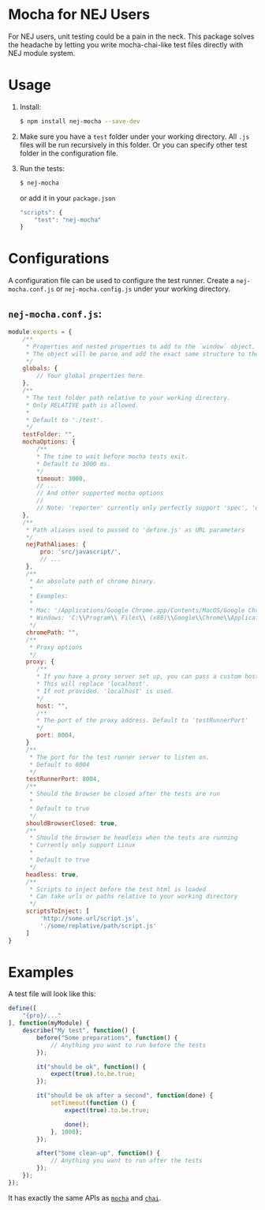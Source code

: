 # Mocha for NEJ Users 

For NEJ users, unit testing could be a pain in the neck. This package solves the headache by letting you write mocha-chai-like test files directly with NEJ module system.

# Usage

1. Install:

    ```bash
    $ npm install nej-mocha --save-dev
    ```

2. Make sure you have a `test` folder under your working directory. All `.js` files will be run recursively in this folder. Or you can specify other test folder in the configuration file.

3. Run the tests:

    ```bash
    $ nej-mocha
    ```

    or add it in your `package.json`

    ```javascript
    "scripts": {
        "test": "nej-mocha"
    }
    ```

# Configurations

A configuration file can be used to configure the test runner. Create a `nej-mocha.conf.js` or `nej-mocha.config.js` under your working directory.

## `nej-mocha.conf.js`:

```javascript 
module.exports = {
    /**
     * Properties and nested properties to add to the `window` object. 
     * The object will be parse and add the exact same structure to the `window` object.
     */
    globals: {
        // Your global properties here
    },
    /**
     * The test folder path relative to your working directory.
     * Only RELATIVE path is allowed.
     * 
     * Default to './test'.
     */
    testFolder: "",
    mochaOptions: {
        /**
        * The time to wait before mocha tests exit.
        * Default to 3000 ms.
        */
        timeout: 3000,
        // ...
        // And other supported mocha options
        //
        // Note: 'reporter' currently only perfectly support 'spec', 'doc', 'json', 'xunit', and 'tap'
    },
    /**
     * Path aliases used to passed to 'define.js' as URL parameters
     */
     nejPathAliases: {
         pro: 'src/javascript/',
         // ...
     },
     /**
      * An absolute path of chrome binary.
      * 
      * Examples:
      * 
      * Mac: '/Applications/Google Chrome.app/Contents/MacOS/Google Chrome'
      * Windows: 'C:\\Program\\ Files\\ (x86)\\Google\\Chrome\\Application\\chrome.exe'
      */
     chromePath: "",
     /**
      * Proxy options
      */
     proxy: {
        /**
        * If you have a proxy server set up, you can pass a custom host name.
        * This will replace 'localhost'.
        * If not provided. 'localhost' is used.
        */
        host: "",
        /**
        * The port of the proxy address. Default to 'testRunnerPort'
        */
        port: 8004,
     }
     /**
      * The port for the test runner server to listen on.
      * Default to 8004
      */
     testRunnerPort: 8004,
     /**
      * Should the browser be closed after the tests are run
      * 
      * Default to true
      */
     shouldBrowserClosed: true,
     /**
      * Should the browser be headless when the tests are running
      * Currently only support Linux
      * 
      * Default to true
      */
     headless: true,
     /**
      * Scripts to inject before the test html is loaded
      * Can take urls or paths relative to your working directory
      */
     scriptsToInject: [
         'http://some.url/script.js',
         './some/replative/path/script.js'
     ]
}
```

# Examples

A test file will look like this:

```javascript
define([
    "{pro}/..."
], function(myModule) {
    describe("My test", function() {
        before("Some preparations", function() {
            // Anything you want to run before the tests
        });

        it("should be ok", function() {
            expect(true).to.be.true;
        });

        it("should be ok after a second", function(done) {
            setTimeout(function () {
                expect(true).to.be.true;

                done();
            }, 1000);
        });

        after("Some clean-up", function() {
            // Anything you want to run after the tests
        });
    });
});
```

It has exactly the same APIs as [`mocha`](https://mochajs.org/) and [`chai`](chaijs.com/).

